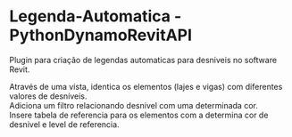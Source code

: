# Legenda-Automatica - PythonDynamoRevitAPI

Plugin para criação de legendas automaticas para desniveis no software Revit.

  Através de uma vista, identica os elementos (lajes e vigas) com diferentes valores de desníveis.<br />
  Adiciona um filtro relacionando desnivel com uma determinada cor.<br />
  Insere tabela de referencia para os elementos com a determina cor de desnivel e level de referencia.<br />

